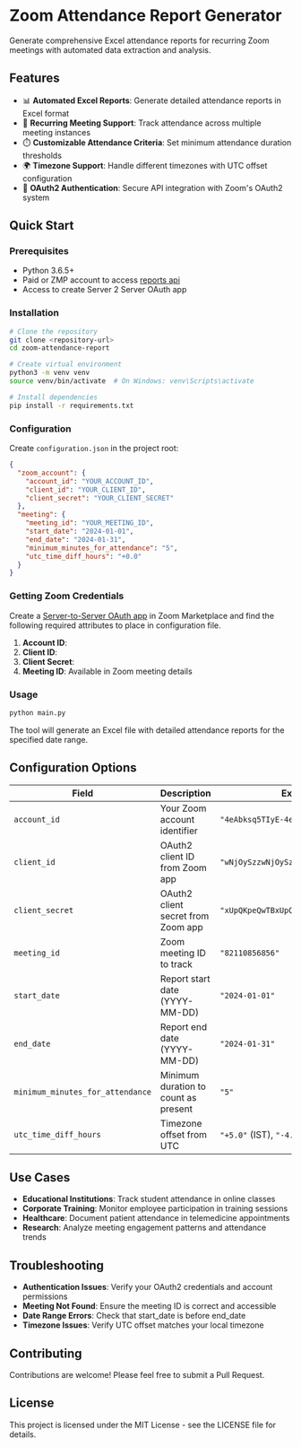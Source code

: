 # Zoom Attendance Report Generator

Generate comprehensive Excel attendance reports for recurring Zoom meetings with automated data extraction and analysis.

## Features

- 📊 **Automated Excel Reports**: Generate detailed attendance reports in Excel format
- 🔄 **Recurring Meeting Support**: Track attendance across multiple meeting instances
- ⏱️ **Customizable Attendance Criteria**: Set minimum attendance duration thresholds
- 🌍 **Timezone Support**: Handle different timezones with UTC offset configuration
- 🔐 **OAuth2 Authentication**: Secure API integration with Zoom's OAuth2 system

## Quick Start

### Prerequisites

- Python 3.6.5+
- Paid or ZMP account to access [reports api](https://api-us.zoom.us/v2/report/meetings)
- Access to create Server 2 Server OAuth app

### Installation

```bash
# Clone the repository
git clone <repository-url>
cd zoom-attendance-report

# Create virtual environment
python3 -m venv venv
source venv/bin/activate  # On Windows: venv\Scripts\activate

# Install dependencies
pip install -r requirements.txt
```

### Configuration

Create `configuration.json` in the project root:

```json
{
  "zoom_account": {
    "account_id": "YOUR_ACCOUNT_ID",
    "client_id": "YOUR_CLIENT_ID", 
    "client_secret": "YOUR_CLIENT_SECRET"
  },
  "meeting": {
    "meeting_id": "YOUR_MEETING_ID",
    "start_date": "2024-01-01",
    "end_date": "2024-01-31",
    "minimum_minutes_for_attendance": "5",
    "utc_time_diff_hours": "+0.0"
  }
}
```

### Getting Zoom Credentials

Create a [Server-to-Server OAuth app](https://developers.zoom.us/docs/internal-apps/create/) in Zoom Marketplace and find the following required attributes to place in configuration file.

1. **Account ID**: 
2. **Client ID**:
3. **Client Secret**:
4. **Meeting ID**: Available in Zoom meeting details

### Usage

```bash
python main.py
```

The tool will generate an Excel file with detailed attendance reports for the specified date range.

## Configuration Options

| Field | Description | Example |
|-------|-------------|---------|
| `account_id` | Your Zoom account identifier | `"4eAbksq5TIyE-4eAbks"` |
| `client_id` | OAuth2 client ID from Zoom app | `"wNjOySzzwNjOySzzwNjO"` |
| `client_secret` | OAuth2 client secret from Zoom app | `"xUpQKpeQwTBxUpQKpeQwTBxUpQKpeQwTB"` |
| `meeting_id` | Zoom meeting ID to track | `"82110856856"` |
| `start_date` | Report start date (YYYY-MM-DD) | `"2024-01-01"` |
| `end_date` | Report end date (YYYY-MM-DD) | `"2024-01-31"` |
| `minimum_minutes_for_attendance` | Minimum duration to count as present | `"5"` |
| `utc_time_diff_hours` | Timezone offset from UTC | `"+5.0"` (IST), `"-4.0"` (EST) |

## Use Cases

- **Educational Institutions**: Track student attendance in online classes
- **Corporate Training**: Monitor employee participation in training sessions
- **Healthcare**: Document patient attendance in telemedicine appointments
- **Research**: Analyze meeting engagement patterns and attendance trends

## Troubleshooting

- **Authentication Issues**: Verify your OAuth2 credentials and account permissions
- **Meeting Not Found**: Ensure the meeting ID is correct and accessible
- **Date Range Errors**: Check that start_date is before end_date
- **Timezone Issues**: Verify UTC offset matches your local timezone

## Contributing

Contributions are welcome! Please feel free to submit a Pull Request.

## License

This project is licensed under the MIT License - see the LICENSE file for details.
